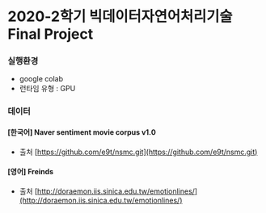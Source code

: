 # 2020-2학기 빅데이터자연어처리기술 Final Project


### 실행환경 
- google colab 
- 런타임 유형 : GPU 


### 데이터 
#### [한국어] Naver sentiment movie corpus v1.0
- 출처 
<t>[https://github.com/e9t/nsmc.git](https://github.com/e9t/nsmc.git)
  
#### [영어] Freinds 
- 출처 
<t>[http://doraemon.iis.sinica.edu.tw/emotionlines/](http://doraemon.iis.sinica.edu.tw/emotionlines/)
